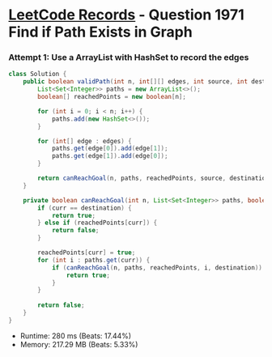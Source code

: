 # [LeetCode Records](../../README.md) - Question 1971 Find if Path Exists in Graph

### Attempt 1: Use a ArrayList with HashSet to record the edges
```java
class Solution {
    public boolean validPath(int n, int[][] edges, int source, int destination) {
        List<Set<Integer>> paths = new ArrayList<>();
        boolean[] reachedPoints = new boolean[n];

        for (int i = 0; i < n; i++) {
            paths.add(new HashSet<>());
        }

        for (int[] edge : edges) {
            paths.get(edge[0]).add(edge[1]);
            paths.get(edge[1]).add(edge[0]);
        }

        return canReachGoal(n, paths, reachedPoints, source, destination);
    }

    private boolean canReachGoal(int n, List<Set<Integer>> paths, boolean[] reachedPoints, int curr, int destination) {
        if (curr == destination) {
            return true;
        } else if (reachedPoints[curr]) {
            return false;
        }

        reachedPoints[curr] = true;
        for (int i : paths.get(curr)) {
            if (canReachGoal(n, paths, reachedPoints, i, destination)) {
                return true;
            }
        }
        
        return false;
    }
}
```
- Runtime: 280 ms (Beats: 17.44%)
- Memory: 217.29 MB (Beats: 5.33%)

<br>
